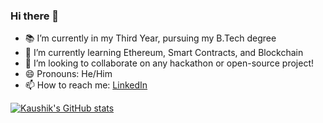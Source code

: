 ### Hi there 👋

<!--
**Kaushik-Iyer/Kaushik-Iyer** is a ✨ _special_ ✨ repository because its `README.md` (this file) appears on your GitHub profile.

Here are some ideas to get you started:

- 🔭 I’m currently working on ...
- 🌱 I’m currently learning ...
- 👯 I’m looking to collaborate on ...
- 🤔 I’m looking for help with ...
- 💬 Ask me about ...
- 📫 How to reach me: ...
- 😄 Pronouns: ...
- ⚡ Fun fact: ...
-->

- 📚 I’m currently in my Third Year, pursuing my B.Tech degree
- 🌱 I’m currently learning Ethereum, Smart Contracts, and Blockchain
- 👯 I’m looking to collaborate on any hackathon or open-source project!
- 😄 Pronouns: He/Him
- 📫 How to reach me: [LinkedIn](https://www.linkedin.com/in/kaushik-iyer-8aa347216/)


[![Kaushik's GitHub stats](https://github-readme-stats.vercel.app/api?username=Kaushik-Iyer&show_icons=true)](https://github.com/Kaushik-Iyer/github-readme-stats)
